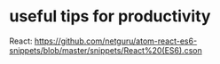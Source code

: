 # useful tips for productivity
React: https://github.com/netguru/atom-react-es6-snippets/blob/master/snippets/React%20(ES6).cson 
